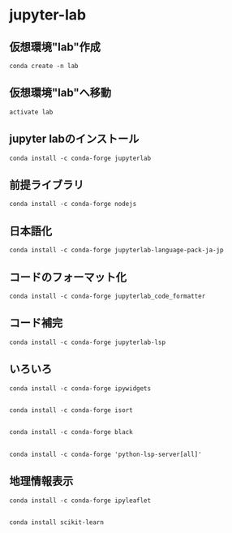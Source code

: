 # jupyter-lab
## 仮想環境"lab"作成
`conda create -n lab`
## 仮想環境"lab"へ移動
`activate lab`
## jupyter labのインストール
`conda install -c conda-forge jupyterlab`
## 前提ライブラリ
`conda install -c conda-forge nodejs`
## 日本語化
`conda install -c conda-forge jupyterlab-language-pack-ja-jp`
## コードのフォーマット化
`conda install -c conda-forge jupyterlab_code_formatter`
## コード補完
`conda install -c conda-forge jupyterlab-lsp`
## いろいろ
`conda install -c conda-forge ipywidgets`
## 
`conda install -c conda-forge isort`
## 
`conda install -c conda-forge black`
## 
`conda install -c conda-forge 'python-lsp-server[all]'`
## 地理情報表示
`conda install -c conda-forge ipyleaflet`
## 
`conda install scikit-learn`
